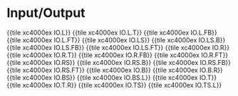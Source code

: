 # Input/Output

{{tile xc4000ex IO.L}}
{{tile xc4000ex IO.L.T}}
{{tile xc4000ex IO.L.FB}}
{{tile xc4000ex IO.L.FT}}
{{tile xc4000ex IO.LS}}
{{tile xc4000ex IO.LS.B}}
{{tile xc4000ex IO.LS.FB}}
{{tile xc4000ex IO.LS.FT}}
{{tile xc4000ex IO.R}}
{{tile xc4000ex IO.R.T}}
{{tile xc4000ex IO.R.FB}}
{{tile xc4000ex IO.R.FT}}
{{tile xc4000ex IO.RS}}
{{tile xc4000ex IO.RS.B}}
{{tile xc4000ex IO.RS.FB}}
{{tile xc4000ex IO.RS.FT}}
{{tile xc4000ex IO.B}}
{{tile xc4000ex IO.B.R}}
{{tile xc4000ex IO.BS}}
{{tile xc4000ex IO.BS.L}}
{{tile xc4000ex IO.T}}
{{tile xc4000ex IO.T.R}}
{{tile xc4000ex IO.TS}}
{{tile xc4000ex IO.TS.L}}
